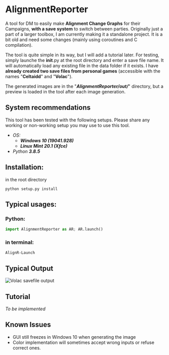 # AlignmentReporter

A tool for DM to easily make __Alignment Change Graphs__ for their Campaigns, __with a save system__
to switch between parties. Originally just a part of a larger toolbox, I am currently making it a standalone project. 
It is a bit old and need some changes (mainly using coroutines and C compilation).

The tool is quite simple in its way, but I will add a tutorial later. For testing, simply launche the __init__.py at 
the root directory and enter a save file name. It will automatically load any existing file in the data folder if it 
exists. 
I have **already created two save files from personal games** (accessible with the names "**Celtaidd**" and "**Volac**").

The generated images are in the "***AlignmentReporter/out/***" directory, but a preview is loaded in the tool after each
image generation.

## System recommendations
This tool has been tested with the following setups. Please share any working or non-working setup you may use to 
use this tool.

- *OS:*
  - ***Windows 10 (19041.928)***
  - ***Linux Mint 20.1 (Xfce)***
- *Python **3.8.5***


## Installation:
in the root directory
```
python setup.py install
```

## Typical usages: 

### Python:  
```python
import AlignmentReporter as AR; AR.launch()
```

### in terminal: 

```
AlignR-Launch
```

## Typical Output

![Volac savefile output](./data/out/volac_s_stupid_freaks.png "Volac savefile output")

## Tutorial
*To be implemented*

## Known Issues
- GUI still freezes in Windows 10 when generating the image
- Color implementation will sometimes accept wrong inputs or refuse correct ones.